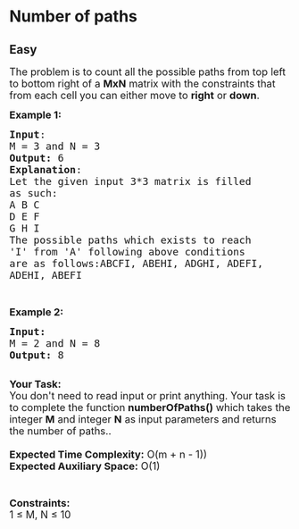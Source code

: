 # Number of paths
## Easy
<div class="problems_problem_content__Xm_eO"><p><span style="font-size:18px">The problem is to count all the possible paths from top left to bottom right of a <strong>MxN</strong>&nbsp;matrix with the constraints that from each cell you can either move to <strong>right</strong> or <strong>down</strong>.</span></p>

<p><span style="font-size:18px"><strong>Example 1:</strong></span></p>

<pre><span style="font-size:18px"><strong>Input</strong>:
M = 3 and N = 3
<strong>Output:</strong>&nbsp;6
<strong>Explanation</strong>:
Let the given input 3*3 matrix is filled 
as such:
A B C
D E F
G H I
The possible paths which exists to reach 
'I' from 'A' following above conditions 
are as follows:ABCFI, ABEHI, ADGHI, ADEFI, 
ADEHI, ABEFI
</span></pre>

<p>&nbsp;</p>

<p><span style="font-size:18px"><strong>Example 2:</strong></span></p>

<pre><span style="font-size:18px"><strong>Input:</strong>
M = 2 and N = 8
<strong>Output: </strong>8
</span></pre>

<p><br>
<span style="font-size:18px"><strong>Your Task:&nbsp;&nbsp;</strong><br>
You don't need to read input or print anything. Your task is to complete the function&nbsp;<strong>numberOfPaths()</strong>&nbsp;which takes the integer <strong>M</strong> and integer <strong>N</strong>&nbsp;as input parameters and returns the number of paths..<br>
<br>
<strong>Expected Time Complexity:</strong> O(m + n - 1))<br>
<strong>Expected Auxiliary Space:</strong> O(1)</span></p>

<p>&nbsp;</p>

<p><span style="font-size:18px"><strong>Constraints:</strong></span><br>
<span style="font-size:18px">1 ≤ M, N&nbsp;≤ 10</span></p>
</div>